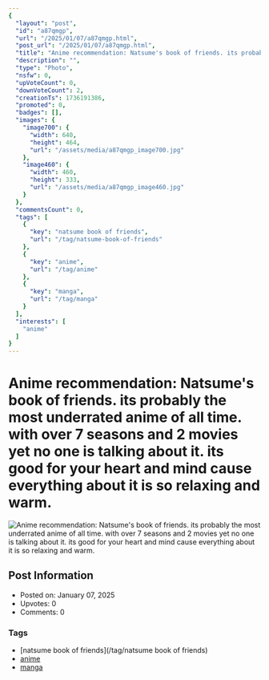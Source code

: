 ```yaml
---
{
  "layout": "post",
  "id": "a87qmgp",
  "url": "/2025/01/07/a87qmgp.html",
  "post_url": "/2025/01/07/a87qmgp.html",
  "title": "Anime recommendation: Natsume's book of friends. its probably the most underrated anime of all time. with over 7 seasons and 2 movies yet no one is talking about it. its good for your heart and mind cause everything about it is so relaxing and warm.",
  "description": "",
  "type": "Photo",
  "nsfw": 0,
  "upVoteCount": 0,
  "downVoteCount": 2,
  "creationTs": 1736191386,
  "promoted": 0,
  "badges": [],
  "images": {
    "image700": {
      "width": 640,
      "height": 464,
      "url": "/assets/media/a87qmgp_image700.jpg"
    },
    "image460": {
      "width": 460,
      "height": 333,
      "url": "/assets/media/a87qmgp_image460.jpg"
    }
  },
  "commentsCount": 0,
  "tags": [
    {
      "key": "natsume book of friends",
      "url": "/tag/natsume-book-of-friends"
    },
    {
      "key": "anime",
      "url": "/tag/anime"
    },
    {
      "key": "manga",
      "url": "/tag/manga"
    }
  ],
  "interests": [
    "anime"
  ]
}
---
```


# Anime recommendation: Natsume's book of friends. its probably the most underrated anime of all time. with over 7 seasons and 2 movies yet no one is talking about it. its good for your heart and mind cause everything about it is so relaxing and warm.

![Anime recommendation: Natsume's book of friends. its probably the most underrated anime of all time. with over 7 seasons and 2 movies yet no one is talking about it. its good for your heart and mind cause everything about it is so relaxing and warm.](/assets/media/a87qmgp_image700.jpg)

## Post Information

- Posted on: January 07, 2025
- Upvotes: 0
- Comments: 0

### Tags

- [natsume book of friends](/tag/natsume book of friends)
- [anime](/tag/anime)
- [manga](/tag/manga)
